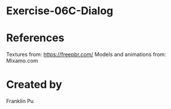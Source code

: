# Exercise-06C-Dialog

# References

Textures from: https://freepbr.com/
Models and animations from: Mixamo.com

# Created by 
Franklin Pu
